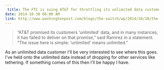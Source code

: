 ```yaml
---
 title: The FTC is suing AT&T for throttling its unlimited data customers
date: 2014-10-30 06:00 AM
link: http://www.washingtonpost.com/blogs/the-switch/wp/2014/10/28/the-ftc-is-suing-att-for-throttling-its-unlimited-data-customers/
---
```


> “AT&T promised its customers ‘unlimited’ data, and in many instances, it has failed to deliver on that promise,” said Ramirez in a statement. “The issue here is simple: ‘unlimited’ means unlimited.”

As an unlimited  data customer I'll be very interested to see where this goes. I've held onto the unlimited data instead of dropping for other services like tethering. If something comes of this then I'll be happy I have.
